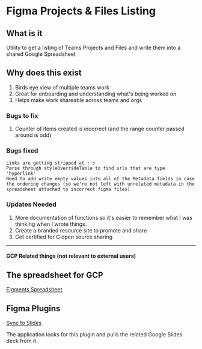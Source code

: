 # Figma Projects & Files Listing

## What is it

Utility to get a listing of Teams Projects and Files and write them into a shared Google Spreadsheet

## Why does this exist

1. Birds eye view of multiple teams work
1. Great for onboarding and understanding what's being worked on
1. Helps make work shareable across teams and orgs 


### Bugs to fix

1. Counter of items created is incorrect (and the range counter passed around is odd)

### Bugs fixed

    Links are getting stripped at :'s 
    Parse through styleOverrideTable to find urls that are type 'hyperlink' 
    Need to add write empty values into all of the Metadata fields in case the ordering changes (so we're not left with unrelated metadata in the spreadsheet attached to incorrect figma files)


### Updates Needed

1. More documentation of functions so it's easier to remember what I was thinking when I wrote things.
1. Create a branded resource site to promote and share
1. Get certified for G open source sharing

---

#### GCP Related things (not relevant to external users)

## The spreadsheet for GCP

[Figments Spreadsheet](https://docs.google.com/spreadsheets/d/1m4T72la8TcogXLECMGspXJkeWfPv0YxJ9-eJlGagLjs/edit#gid=0)

## Figma Plugins  

[Sync to Slides](https://www.figma.com/community/plugin/749778475482705952/Sync-to-Slides)

The application looks for this plugin and pulls the related Google Slides deck from it.
